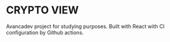 # CRYPTO VIEW

Avancadev project for studying purposes. 
Built with React with CI configuration by Github actions.